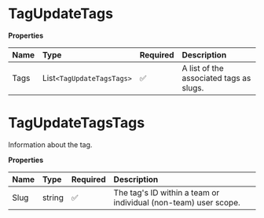 # TagUpdateTags

**Properties**

| Name | Type                    | Required | Description                             |
| :--- | :---------------------- | :------- | :-------------------------------------- |
| Tags | List`<TagUpdateTagsTags>` | ✅       | A list of the associated tags as slugs. |

# TagUpdateTagsTags

Information about the tag.

**Properties**

| Name | Type   | Required | Description                                                     |
| :--- | :----- | :------- | :-------------------------------------------------------------- |
| Slug | string | ✅       | The tag's ID within a team or individual (non-team) user scope. |

<!-- This file was generated by liblab | https://liblab.com/ -->
